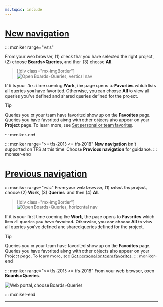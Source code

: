 ```yaml
---
ms.topic: include
---
```



# [New navigation](#tab/new-nav)

::: moniker range="vsts"

From your web browser, (1) check that you have selected the right project, (2) choose **Boards>Queries**, and then (3) choose **All**. 
 
> [!div class="mx-imgBorder"]  
> ![Open Boards>Queries, vertical nav](/azure/devops/boards/queries/_img/view-run-queries/open-queries-vert.png) 

If it is your first time opening **Work**, the page opens to **Favorites** which lists all queries you have favorited. Otherwise, you can choose **All** to view all queries you've defined and shared queries defined for the project.  

> [!TIP]    
> Queries you or your team have favorited show up on the **Favorites** page. Queries you have favorited along with other objects also appear on your **Project** page. To learn more, see [Set personal or team favorites](/azure/devops/project/navigation/set-favorites). 

::: moniker-end

::: moniker range=">= tfs-2013 <= tfs-2018"
**New navigation** isn't supported on TFS at this time. Choose **Previous navigation** for guidance.
::: moniker-end

# [Previous navigation](#tab/previous-nav)

::: moniker range="vsts"
From your web browser, (1) select the project, choose (2) **Work**, (3) **Queries**, and then (4) **All**.

> [!div class="mx-imgBorder"]  
> ![Open Boards>Queries, horizontal nav](/azure/devops/boards/queries/_img/view-run-queries/open-queries-hor.png)  

If it is your first time opening the **Work**, the page opens to **Favorites** which lists all queries you have favorited. Otherwise, you can choose **All** to view all queries you've defined and shared queries defined for the project.  

> [!TIP]    
> Queries you or your team have favorited show up on the **Favorites** page. Queries you have favorited along with other objects also appear on your Project page. To learn more, see [Set personal or team favorites](/azure/devops/project/navigation/set-favorites). 
::: moniker-end

::: moniker range=">= tfs-2013 <= tfs-2018"
From your web browser, open **Boards>Queries**. 

![Web portal, choose Boards>Queries](/azure/devops/boards/queries/_img/view-run-queries/open-hub-page.png) 

::: moniker-end

---